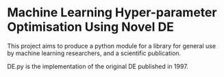 # Machine Learning Hyper-parameter Optimisation Using Novel DE

This project aims to produce a python module for a library for general use by machine learning researchers, and a scientific publication.

DE.py is the implementation of the original DE published in 1997.
